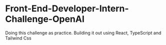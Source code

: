 # Front-End-Developer-Intern-Challenge-OpenAI

Doing this challenge as practice. Building it out using React, TypeScript and Tailwind Css
